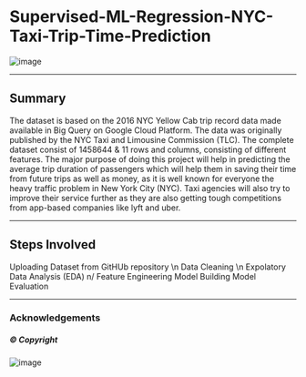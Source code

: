 # **Supervised-ML-Regression-NYC-Taxi-Trip-Time-Prediction**

![image](https://user-images.githubusercontent.com/107030716/198834150-38d3f6c7-5d43-4da6-b0f1-051162911ad0.png)


-----------------------------------------------------------------------------------------------------------------------------------------------------------------------


## Summary 
The dataset is based on the 2016 NYC Yellow Cab trip record data made available in Big Query on Google Cloud Platform. The data was originally published by the NYC Taxi and Limousine Commission (TLC). The complete dataset consist of 1458644 & 11 rows and columns, consisting of different features. The major purpose of doing this project will help in predicting the average trip duration of passengers which will help them in saving their time from future trips as well as money, as it is well known for everyone the heavy traffic problem in New York City (NYC). Taxi agencies will also try to improve their service further as they are also getting tough competitions from app-based companies like lyft and uber. 

-----------------------------------------------------------------------------------------------------------------------------------------------------------------------

## Steps Involved

Uploading Dataset from GitHUb repository \n
Data Cleaning \n
Expolatory Data Analysis (EDA) n/
Feature Engineering 
Model Building 
Model Evaluation 











-----------------------------------------------------------------------------------------------------------------------------------------------------------------------
### Acknowledgements 

##### © Copyright
![image](https://user-images.githubusercontent.com/107030716/198835325-f3e1f465-d56d-4af2-9847-75ec15f1c311.png)

